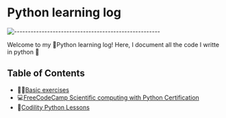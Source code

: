 # Python learning log
![-----------------------------------------------------](https://raw.githubusercontent.com/andreasbm/readme/master/assets/lines/rainbow.png)

Welcome to my 🐍Python learning log! Here, I document all the code I writte in python 🚀

## Table of Contents

- 👨‍🎓[Basic exercises](https://github.com/anabella-varela/Python/blob/main/python_exercises.ipynb)
- 💻[FreeCodeCamp Scientific computing with Python Certification](https://github.com/anabella-varela/Python/blob/main/Scientific_computing_with_Python_Projects_Arithmetic_Formatter.ipynb)
- 🧾[Codility Python Lessons](https://github.com/anabella-varela/Python/blob/main/Codility%20prep%20course.ipynb)